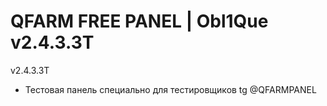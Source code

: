 # QFARM FREE PANEL | Obl1Que v2.4.3.3T
v2.4.3.3T

- Тестовая панель специально для тестировщиков tg @QFARMPANEL
